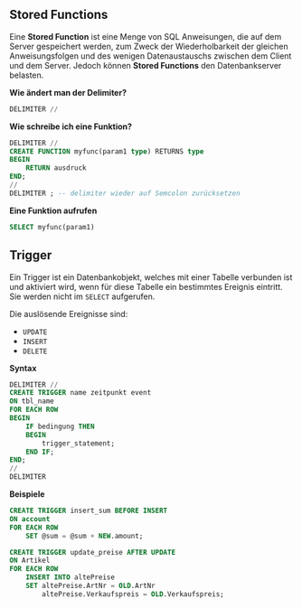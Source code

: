 ## Stored Functions
Eine **Stored Function** ist eine Menge von SQL Anweisungen, die auf dem Server gespeichert werden, zum Zweck der Wiederholbarkeit der gleichen Anweisungsfolgen und des wenigen Datenaustauschs zwischen dem Client und dem Server. Jedoch können **Stored Functions** den Datenbankserver belasten.

**Wie ändert man der Delimiter?**
```sql
DELIMITER //
```

**Wie schreibe ich eine Funktion?**
```sql
DELIMITER //
CREATE FUNCTION myfunc(param1 type) RETURNS type
BEGIN
	RETURN ausdruck
END;
//
DELIMITER ; -- delimiter wieder auf Semcolon zurücksetzen
```

**Eine Funktion aufrufen**
```sql
SELECT myfunc(param1)
```

## Trigger
Ein Trigger ist ein Datenbankobjekt, welches mit einer Tabelle verbunden ist und aktiviert wird, wenn für diese Tabelle ein bestimmtes Ereignis eintritt. Sie werden nicht im `SELECT` aufgerufen.

Die auslösende Ereignisse sind:
- `UPDATE`
- `INSERT`
- `DELETE`

**Syntax**
```sql
DELIMITER //
CREATE TRIGGER name zeitpunkt event
ON tbl_name
FOR EACH ROW
BEGIN
	IF bedingung THEN
	BEGIN
		trigger_statement;
	END IF;
END;
//
DELIMITER
```

**Beispiele**
```sql
CREATE TRIGGER insert_sum BEFORE INSERT
ON account
FOR EACH ROW
	SET @sum = @sum + NEW.amount;
```

```sql
CREATE TRIGGER update_preise AFTER UPDATE
ON Artikel
FOR EACH ROW
	INSERT INTO altePreise
	SET altePreise.ArtNr = OLD.ArtNr
		altePreise.Verkaufspreis = OLD.Verkaufspreis;
			
```